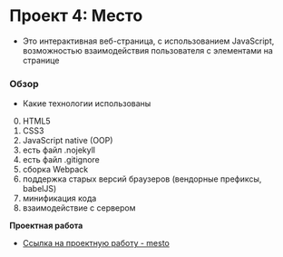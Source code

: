 # Проект 4: Место

* Это интерактивная веб-страница, с использованием JavaScript, возможностью взаимодействия пользователя с элементами на странице

### Обзор

* Какие технологии использованы
0. HTML5
1. CSS3
2. JavaScript native (OOP)
3. есть файл .nojekyll
4. есть файл .gitignore
5. сборка Webpack
6. поддержка старых версий браузеров (вендорные префиксы, babelJS)
7. минификация кода
8. взаимодействие с сервером


**Проектная работа**
* [Ссылка на проектную работу - mesto](https://telepuzig.github.io/mesto)
